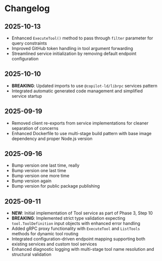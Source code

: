 # Changelog

## 2025-10-13

- Enhanced `ExecuteTool()` method to pass through `filter` parameter for query
  constraints
- Improved GitHub token handling in tool argument forwarding
- Streamlined service initialization by removing default endpoint configuration

## 2025-10-10

- **BREAKING**: Updated imports to use `@copilot-ld/librpc` services pattern
- Integrated automatic generated code management and simplified service startup

## 2025-09-19

- Removed client re-exports from service implementations for cleaner separation
  of concerns
- Enhanced Dockerfile to use multi-stage build pattern with base image
  dependency and proper Node.js version

## 2025-09-16

- Bump version one last time, really
- Bump version one last time
- Bump version one more time
- Bump version again
- Bump version for public package publishing

## 2025-09-11

- **NEW**: Initial implementation of Tool service as part of Phase 3, Step 10
- **BREAKING**: Implemented strict type validation expecting
  `tool.ToolDefinition` input objects with enhanced error handling
- Added gRPC proxy functionality with `ExecuteTool` and `ListTools` methods for
  dynamic tool routing
- Integrated configuration-driven endpoint mapping supporting both existing
  services and custom tool services
- Enhanced diagnostic logging with multi-stage tool name resolution and
  structural validation

